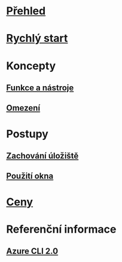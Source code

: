 # [Přehled](overview.md)

# [Rychlý start](quickstart.md)

# Koncepty
## [Funkce a nástroje](features.md)
## [Omezení](limitations.md)

# Postupy
## [Zachování úložiště](persisting-shell-storage.md)
## [Použití okna](using-the-shell-window.md)

# [Ceny](pricing.md)

# Referenční informace
## [Azure CLI 2.0](/cli/azure) 
